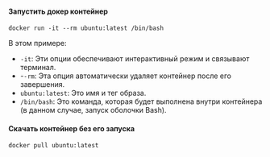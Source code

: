 #### Запустить докер контейнер 

    docker run -it --rm ubuntu:latest /bin/bash

В этом примере:

* `-it`: Эти опции обеспечивают интерактивный режим и связывают терминал.
* -`-rm`: Эта опция автоматически удаляет контейнер после его завершения.
* `ubuntu:latest`: Это имя и тег образа.
* `/bin/bash`: Это команда, которая будет выполнена внутри контейнера (в данном случае, запуск оболочки Bash).

####  Скачать контейнер без его запуска

    docker pull ubuntu:latest
